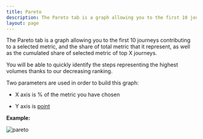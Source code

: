 ```yaml
---
title: Pareto
description: The Pareto tab is a graph allowing you to the first 10 journeys contributing to a selected metric, and the share of total metric that it represent, as well as the cumulated share of selected metric of top X journeys.
layout: page
---
```


The Pareto tab is a graph allowing you to the first 10 journeys contributing to a selected metric, and the share of total metric that it represent, as well as the cumulated share of selected metric of top X journeys.

You will be able to quickly identify the steps representing the highest volumes thanks to our decreasing ranking.

Two parameters are used in order to build this graph:

* X axis is % of the metric you have chosen

* Y axis is [point]({{site.url}}/{{site.baseurl}}/core_app/journey/web_application/dashboard/attribution/data)

**Example:**

![pareto]({{site.url}}/{{site.baseurl}}/core_app/journey/web_application/dashboard/descriptive_comparison/images/pareto.png)
